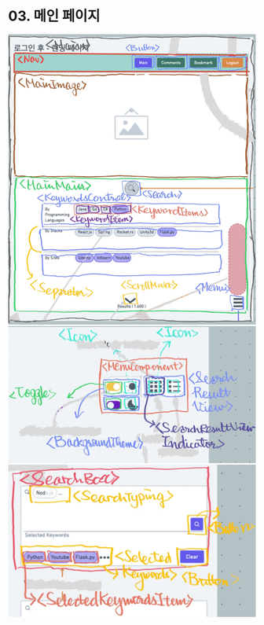 # 03. 메인 페이지

<img src="../draft/03.main-page.jpg" alt="03.main-page" width="600" />

<img src="../draft/03.menu.jpg" alt="03.menu" width="600" />

<img src="../draft/03.search-box.jpg" alt="03.search-box" width="600" />
